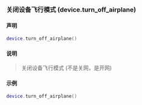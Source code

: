 ### 关闭设备飞行模式 \(**device\.turn\_off\_airplane**\)


#### 声明
```lua
device.turn_off_airplane()
```


#### 说明
> 关闭设备飞行模式 (不是关网，是开网)   


#### 示例  
```lua
device.turn_off_airplane()
```

